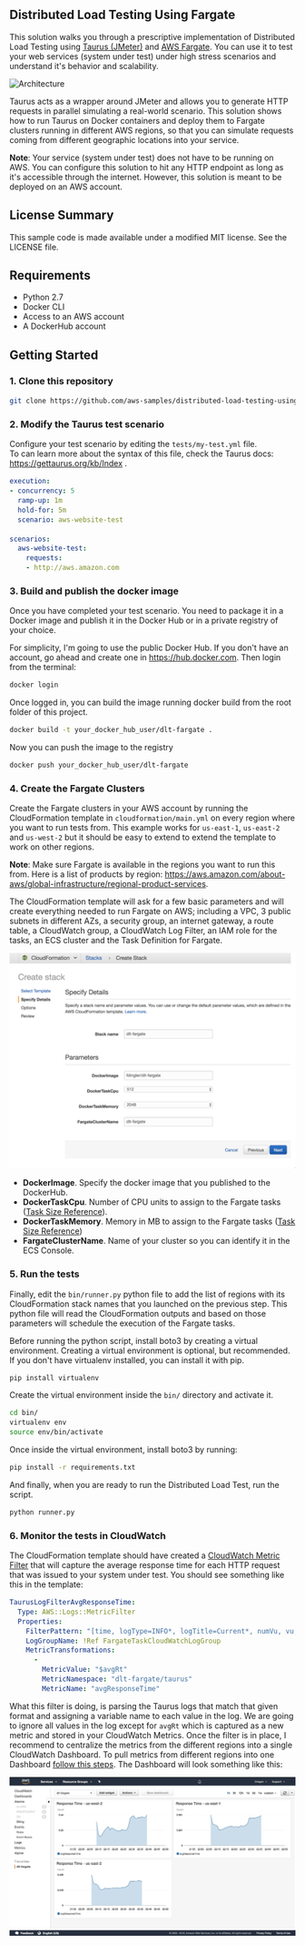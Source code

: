 ## Distributed Load Testing Using Fargate

This solution walks you through a prescriptive implementation of Distributed Load Testing using 
[Taurus (JMeter)](https://gettaurus.org) and [AWS Fargate](https://aws.amazon.com/fargate). You can use it to test your 
web services (system under test) under high stress scenarios and understand it's behavior and scalability. 

![Architecture](docs/arch.png)

Taurus acts as a wrapper around JMeter and allows you to generate HTTP requests in parallel simulating a 
real-world scenario. This solution shows how to run Taurus on Docker containers and deploy them to Fargate clusters
running in different AWS regions, so that you can simulate requests coming from different geographic locations into 
your service. 

**Note**: Your service (system under test) does not have to be running on AWS. You can configure this solution to hit
any HTTP endpoint as long as it's accessible through the internet. However, this solution is meant to be deployed
on an AWS account. 

## License Summary

This sample code is made available under a modified MIT license. See the LICENSE file.

## Requirements

- Python 2.7
- Docker CLI
- Access to an AWS account
- A DockerHub account

## Getting Started

### 1. Clone this repository

```bash
git clone https://github.com/aws-samples/distributed-load-testing-using-aws-fargate.git
```

### 2. Modify the Taurus test scenario

Configure your test scenario by editing the `tests/my-test.yml` file.  
To can learn more about the syntax of this file, check the Taurus docs: https://gettaurus.org/kb/Index .

```yaml
execution:
- concurrency: 5
  ramp-up: 1m
  hold-for: 5m
  scenario: aws-website-test

scenarios:
  aws-website-test:
    requests:
    - http://aws.amazon.com
``` 

### 3. Build and publish the docker image

Once you have completed your test scenario. You need to package it in a Docker image and publish it
in the Docker Hub or in a private registry of your choice.  

For simplicity, I'm going to use the public Docker Hub. If you don't have an account, go ahead and create one in
https://hub.docker.com. Then login from the terminal:  

```bash
docker login
```

Once logged in, you can build the image running docker build from the root folder of this project.  

```bash
docker build -t your_docker_hub_user/dlt-fargate .
```

Now you can push the image to the registry

```bash
docker push your_docker_hub_user/dlt-fargate
```

### 4. Create the Fargate Clusters

Create the Fargate clusters in your AWS account by running the CloudFormation template in `cloudformation/main.yml` on
every region where you want to run tests from. This example works for `us-east-1`, `us-east-2` and `us-west-2`
but it should be easy to extend to extend the template to work on other regions.

**Note**: Make sure Fargate is available in the regions you want to run this from.
Here is a list of products by region: https://aws.amazon.com/about-aws/global-infrastructure/regional-product-services.  

The CloudFormation template will ask for a few basic parameters and will create everything needed to run Fargate on AWS; 
including a VPC, 3 public subnets in different AZs, a security group, an internet gateway, a route table, a CloudWatch
group, a CloudWatch Log Filter, an IAM role for the tasks, an ECS cluster and the Task Definition for Fargate.  

![CloudFormation](docs/cloudformation.png)

- **DockerImage**. Specify the docker image that you published to the DockerHub.
- **DockerTaskCpu**. Number of CPU units to assign to the Fargate tasks ([Task Size Reference](https://docs.aws.amazon.com/AmazonECS/latest/developerguide/task_definition_parameters.html#task_size)).
- **DockerTaskMemory**. Memory in MB to assign to the Fargate tasks ([Task Size Reference](https://docs.aws.amazon.com/AmazonECS/latest/developerguide/task_definition_parameters.html#task_size))
- **FargateClusterName**. Name of your cluster so you can identify it in the ECS Console.  

### 5. Run the tests

Finally, edit the `bin/runner.py` python file to add the list of regions with its CloudFormation stack names that
you launched on the previous step. This python file will read the CloudFormation outputs and based on those parameters
will schedule the execution of the Fargate tasks.

Before running the python script, install boto3 by creating a virtual environment. Creating a virtual
environment is optional, but recommended. If you don't have virtualenv installed, you can install it with pip. 

```bash
pip install virtualenv
``` 

Create the virtual environment inside the `bin/` directory and activate it. 

```bash
cd bin/
virtualenv env
source env/bin/activate
``` 

Once inside the virtual environment, install boto3 by running:

```bash
pip install -r requirements.txt
```

And finally, when you are ready to run the Distributed Load Test, run the script.

```bash
python runner.py
```

### 6. Monitor the tests in CloudWatch

The CloudFormation template should have created a [CloudWatch Metric Filter](https://docs.aws.amazon.com/AmazonCloudWatch/latest/logs/FilterAndPatternSyntax.html)
that will capture the average response time for each HTTP request that was issued to your system under test. You should
see something like this in the template:

```yaml
TaurusLogFilterAvgResponseTime:
  Type: AWS::Logs::MetricFilter
  Properties:
    FilterPattern: "[time, logType=INFO*, logTitle=Current*, numVu, vu, numSucc, succ, numFail, fail, avgRt, x]"
    LogGroupName: !Ref FargateTaskCloudWatchLogGroup
    MetricTransformations:
      -
        MetricValue: "$avgRt"
        MetricNamespace: "dlt-fargate/taurus"
        MetricName: "avgResponseTime"
```

What this filter is doing, is parsing the Taurus logs that match that given format and assigning a variable name to each
value in the log. We are going to ignore all values in the log except for `avgRt` which is captured as a new metric and 
stored in your CloudWatch Metrics. Once the filter is in place, I recommend to centralize the metrics from the different regions into a single CloudWatch
Dashboard. To pull metrics from different regions into one Dashboard [follow this steps](https://docs.aws.amazon.com/AmazonCloudWatch/latest/monitoring/cross_region_dashboard.html).
The Dashboard will look something like this:   

![CloudWatch](docs/cloudwatch.jpg)


